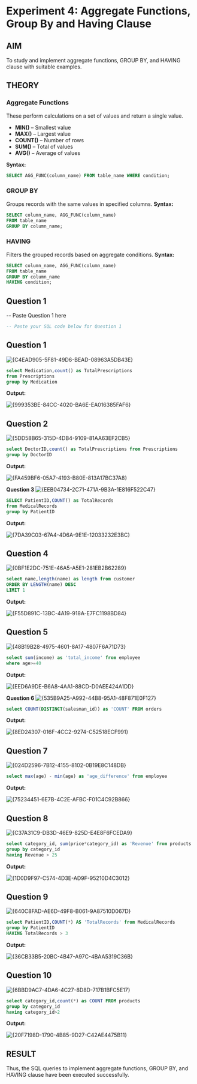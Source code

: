 # Experiment 4: Aggregate Functions, Group By and Having Clause

## AIM
To study and implement aggregate functions, GROUP BY, and HAVING clause with suitable examples.

## THEORY

### Aggregate Functions
These perform calculations on a set of values and return a single value.

- **MIN()** – Smallest value  
- **MAX()** – Largest value  
- **COUNT()** – Number of rows  
- **SUM()** – Total of values  
- **AVG()** – Average of values

**Syntax:**
```sql
SELECT AGG_FUNC(column_name) FROM table_name WHERE condition;
```
### GROUP BY
Groups records with the same values in specified columns.
**Syntax:**
```sql
SELECT column_name, AGG_FUNC(column_name)
FROM table_name
GROUP BY column_name;
```
### HAVING
Filters the grouped records based on aggregate conditions.
**Syntax:**
```sql
SELECT column_name, AGG_FUNC(column_name)
FROM table_name
GROUP BY column_name
HAVING condition;
```

**Question 1**
--
-- Paste Question 1 here

```sql
-- Paste your SQL code below for Question 1
```

**Question 1**
--
![{C4EAD905-5F81-49D6-BEAD-08963A5DB43E}](https://github.com/user-attachments/assets/f7cf2b25-37df-47ed-990a-88a959aad7bc)

```sql
select Medication,count() as TotalPrescriptions
from Prescriptions
group by Medication
```

**Output:**

![{999353BE-84CC-4020-BA6E-EA016385FAF6}](https://github.com/user-attachments/assets/a9545fb8-8dd7-4b00-9f35-236d1a2adb83)

**Question 2**
---
![{5DD58B65-315D-4DB4-9109-81AA63EF2CB5}](https://github.com/user-attachments/assets/f2e6a7c7-f85d-4cad-8db9-f13bb3f92bf0)

```sql
select DoctorID,count() as TotalPrescriptions from Prescriptions
group by DoctorID
```

**Output:**

![{FA459BF6-05A7-4193-B80E-813A17BC37A8}](https://github.com/user-attachments/assets/7d84fcff-941e-4f70-ac37-b186554589bb)

**Question 3**
![{EEB04734-2C71-471A-9B3A-1E816F522C47}](https://github.com/user-attachments/assets/33560868-4663-4285-9fed-26ed73683330)


```sql
SELECT PatientID,COUNT() as TotalRecords
from MedicalRecords
group by PatientID
```

**Output:**

![{7DA39C03-67A4-4D6A-9E1E-12033232E3BC}](https://github.com/user-attachments/assets/2fb7982d-47a5-4d32-bfa6-d26eead47073)


**Question 4**
---
![{0BF1E2DC-751E-46A5-A5E1-281EB2B62289}](https://github.com/user-attachments/assets/bfb51534-6964-4a2d-9e00-bd8e563ca133)


```sql
select name,length(name) as length from customer
ORDER BY LENGTH(name) DESC
LIMIT 1

```

**Output:**

![{F55D891C-13BC-4A19-918A-E7FC1198BD84}](https://github.com/user-attachments/assets/b3736946-5409-4b97-84cc-6214c8bb1fe0)


**Question 5**
---
![{48B19B28-4975-4601-8A17-4807F6A71D73}](https://github.com/user-attachments/assets/35da9886-25a1-45fa-bfec-b26a0372443a)


```sql
select sum(income) as 'total_income' from employee
where age>=40
```

**Output:**

![{EED6A9DE-B6A8-4AA1-88CD-D0AEE424A1DD}](https://github.com/user-attachments/assets/34d7f6ee-bd6c-4ab6-a2a3-edb6da5e6650)


**Question 6**
![{535B9A25-A992-44B8-95A1-48F871E0F127}](https://github.com/user-attachments/assets/53db6d45-1bbf-42dd-850b-4478873ca6e6)


```sql
select COUNT(DISTINCT(salesman_id)) as 'COUNT' FROM orders
```

**Output:**

![{8ED24307-016F-4CC2-9274-C52518ECF991}](https://github.com/user-attachments/assets/8b4327ed-507b-4622-b661-7caae5f14a81)


**Question 7**
---
![{024D2596-7B12-4155-8102-0B19E8C148DB}](https://github.com/user-attachments/assets/471c2ed3-115c-48d1-935b-f50eba65198f)


```sql
select max(age) - min(age) as 'age_difference' from employee
```

**Output:**

![{75234451-6E7B-4C2E-AFBC-F01C4C92B866}](https://github.com/user-attachments/assets/b95f18f6-5b9b-488b-a16d-d166827598e9)


**Question 8**
---
![{C37A31C9-DB3D-46E9-825D-E4E8F6FCEDA9}](https://github.com/user-attachments/assets/816d8f02-fa5a-4a13-931d-9bf45c9dd957)


```sql
select category_id, sum(price*category_id) as 'Revenue' from products
group by category_id
having Revenue > 25
```

**Output:**

![{1D0D9F97-C574-4D3E-AD9F-95210D4C3012}](https://github.com/user-attachments/assets/612cce80-0dc2-4e6a-9c99-f245bcbd8f37)


**Question 9**
---
![{640C8FAD-AE6D-49F8-B061-9A87510D067D}](https://github.com/user-attachments/assets/71d9668a-276a-4a4f-8639-7d8ce5b2c4d6)


```sql
select PatientID,COUNT(*) AS 'TotalRecords' from MedicalRecords
group by PatientID
HAVING TotalRecords > 3
```

**Output:**

![{36CB33B5-20BC-4B47-A97C-4BAA5319C36B}](https://github.com/user-attachments/assets/0186a549-5974-4a8a-9021-ab5a198b4c6a)


**Question 10**
---
![{6BBD9AC7-4DA6-4C27-8D8D-717B1BFC5E17}](https://github.com/user-attachments/assets/c2205938-7bba-43c0-9de7-dbed18de9ab8)


```sql
select category_id,count(*) as COUNT FROM products
group by category_id
having category_id>2
```

**Output:**

![{20F7198D-1790-4B85-9D27-C42AE4475B11}](https://github.com/user-attachments/assets/8044026c-f4db-43ce-977e-b3d0b7e35172)



## RESULT
Thus, the SQL queries to implement aggregate functions, GROUP BY, and HAVING clause have been executed successfully.
